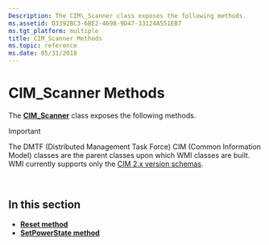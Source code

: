 ```yaml
---
Description: The CIM\_Scanner class exposes the following methods.
ms.assetid: D3392BC3-6BE2-4698-9D47-33124A551EB7
ms.tgt_platform: multiple
title: CIM_Scanner Methods
ms.topic: reference
ms.date: 05/31/2018
---
```


# CIM\_Scanner Methods

The [**CIM\_Scanner**](cim-scanner.md) class exposes the following methods.

> [!IMPORTANT]
> The DMTF (Distributed Management Task Force) CIM (Common Information Model) classes are the parent classes upon which WMI classes are built. WMI currently supports only the [CIM 2.x version schemas](https://dmtf.org/standards/cim/schemas).

 

## In this section

-   [**Reset method**](reset-method-in-class-cim-scanner.md)
-   [**SetPowerState method**](setpowerstate-method-in-class-cim-scanner.md)

 

 



